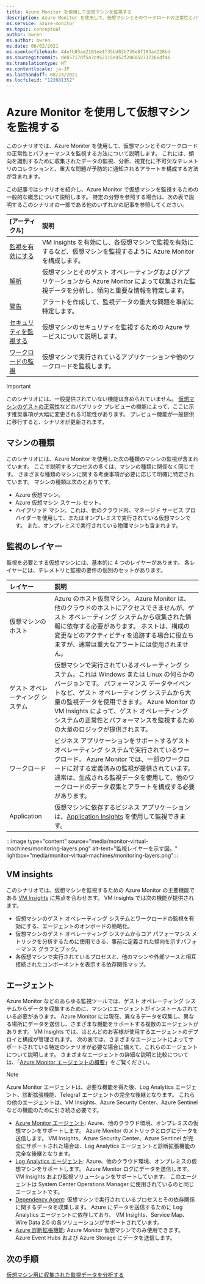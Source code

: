 ```yaml
---
title: Azure Monitor を使用して仮想マシンを監視する
description: Azure Monitor を使用して、仮想マシンとそのワークロードの正常性とパフォーマンスを監視する方法について説明します。
ms.service: azure-monitor
ms.topic: conceptual
author: bwren
ms.author: bwren
ms.date: 06/02/2021
ms.openlocfilehash: 44efb85ae2101ee1f35bd82b739e87103ad228bd
ms.sourcegitcommit: deb5717df5a3c952115e452f206052737366df46
ms.translationtype: HT
ms.contentlocale: ja-JP
ms.lasthandoff: 08/23/2021
ms.locfileid: "122681352"
---
```

# <a name="monitor-virtual-machines-with-azure-monitor"></a>Azure Monitor を使用して仮想マシンを監視する
このシナリオでは、Azure Monitor を使用して、仮想マシンとそのワークロードの正常性とパフォーマンスを監視する方法について説明します。 これには、傾向を識別するために収集されたデータの監視、分析、視覚化に不可欠なテレメトリのコレクションと、重大な問題が予防的に通知されるアラートを構成する方法が含まれます。

この記事ではシナリオを紹介し、Azure Monitor で仮想マシンを監視するための一般的な概念について説明します。 特定の分野を参照する場合は、次の表で説明するこのシナリオの一部である他のいずれかの記事を参照してください。

| [アーティクル] | 説明 |
|:---|:---|
| [監視を有効にする](monitor-virtual-machine-configure.md) | VM Insights を有効にし、各仮想マシンで監視を有効にするなど、仮想マシンを監視するように Azure Monitor を構成します。  |
| [解析](monitor-virtual-machine-analyze.md) | 仮想マシンとそのゲスト オペレーティングおよびアプリケーションから Azure Monitor によって収集された監視データを分析し、傾向と重要な情報を特定します。 |
| [警告](monitor-virtual-machine-alerts.md)   | アラートを作成して、監視データの重大な問題を事前に特定します。 |
| [セキュリティを監視する](monitor-virtual-machine-security.md) | 仮想マシンのセキュリティを監視するための Azure サービスについて説明します。 |
| [ワークロードの監視](monitor-virtual-machine-workloads.md) | 仮想マシンで実行されているアプリケーションや他のワークロードを監視します。 |

> [!IMPORTANT]
> このシナリオには、一般提供されていない機能は含められていません。 [仮想マシンのゲストの正常性](vminsights-health-overview.md)などのパブリック プレビューの機能によって、ここに示す推奨事項が大幅に変更される可能性があります。 プレビュー機能が一般提供に移行すると、シナリオが更新されます。

## <a name="types-of-machines"></a>マシンの種類
このシナリオには、Azure Monitor を使用した次の種類のマシンの監視が含まれています。 ここで説明するプロセスの多くは、マシンの種類に関係なく同じです。 さまざまな種類のマシンに関する考慮事項が必要に応じて明確に特定されています。 マシンの種類は次のとおりです。 

- Azure 仮想マシン。
- Azure 仮想マシン スケール セット。
- ハイブリッド マシン。これは、他のクラウド内、マネージド サービス プロバイダーを使用して、またはオンプレミスで実行されている仮想マシンです。 また、オンプレミスで実行されている物理マシンも含まれます。

## <a name="layers-of-monitoring"></a>監視のレイヤー
監視を必要とする仮想マシンには、基本的に 4 つのレイヤーがあります。 各レイヤーには、テレメトリと監視の要件の個別のセットがあります。 

| レイヤー | 説明 |
|:---|:---|
| 仮想マシンのホスト | Azure のホスト仮想マシン。 Azure Monitor は、他のクラウドのホストにアクセスできませんが、ゲスト オペレーティング システムから収集された情報に依存する必要があります。 ホストは、構成の変更などのアクティビティを追跡する場合に役立ちますが、通常は重大なアラートには使用されません。 |
| ゲスト オペレーティング システム | 仮想マシンで実行されているオペレーティング システム。これは Windows または Linux の何らかのバージョンです。 パフォーマンス データやイベントなど、ゲスト オペレーティング システムから大量の監視データを使用できます。 Azure Monitor の VM Insights によって、ゲスト オペレーティング システムの正常性とパフォーマンスを監視するための大量のロジックが提供されます。 |
| ワークロード | ビジネス アプリケーションをサポートするゲスト オペレーティング システムで実行されているワークロード。 Azure Monitor では、一部のワークロードに対する定義済みの監視が提供されています。 通常は、生成される監視データを使用して、他のワークロードのデータ収集とアラートを構成する必要があります。 |
| Application | 仮想マシンに依存するビジネス アプリケーションは、[Application Insights](../app/app-insights-overview.md) を使用して監視できます。 

:::image type="content" source="media/monitor-virtual-machines/monitoring-layers.png" alt-text="監視レイヤーを示す図。" lightbox="media/monitor-virtual-machines/monitoring-layers.png":::

## <a name="vm-insights"></a>VM insights
このシナリオでは、仮想マシンを監視するための Azure Monitor の主要機能である [VM Insights](../vm/vminsights-overview.md) に焦点を合わせます。 VM Insights では次の機能が提供されます。

- 仮想マシンのゲスト オペレーティング システムとワークロードの監視を有効にする、エージェントのオンボードの簡略化。 
- 仮想マシンのゲスト オペレーティング システムからコア パフォーマンス メトリックを分析するために使用できる、事前に定義された傾向を示すパフォーマンス グラフとブック。
- 各仮想マシンで実行されているプロセスと、他のマシンや外部ソースと相互接続されたコンポーネントを表示する依存関係マップ。

## <a name="agents"></a>エージェント
Azure Monitor などのあらゆる監視ツールでは、ゲスト オペレーティング システムからデータを収集するために、マシンにエージェントがインストールされている必要があります。 Azure Monitor には現在、異なるデータを収集し、異なる場所にデータを送信し、さまざまな機能をサポートする複数のエージェントがあります。 VM Insights では、ほとんどのお客様が使用するエージェントのデプロイと構成が管理されます。 次の表では、さまざまなエージェントによってサポートされている特定のシナリオが必要な場合に備えて、これらのエージェントについて説明します。 さまざまなエージェントの詳細な説明と比較については、「[Azure Monitor エージェントの概要](../agents/agents-overview.md)」をご覧ください。

> [!NOTE]
> Azure Monitor エージェントは、必要な機能を得た後、Log Analytics エージェント、診断拡張機能、Telegraf エージェントの完全な後継となります。 これらの他のエージェントは、VM Insights、Azure Security Center、Azure Sentinel などの機能のために引き続き必要です。

- [Azure Monitor エージェント](../agents/agents-overview.md#azure-monitor-agent): Azure、他のクラウド環境、オンプレミスの仮想マシンをサポートします。 Azure Monitor のメトリックとログにデータを送信します。 VM Insights、Azure Security Center、Azure Sentinel が完全にサポートされた場合は、Log Analytics エージェントと診断拡張機能の完全な後継となります。
- [Log Analytics エージェント](../agents/agents-overview.md#log-analytics-agent): Azure、他のクラウド環境、オンプレミスの仮想マシンをサポートします。 Azure Monitor ログにデータを送信します。 VM Insights および監視ソリューションをサポートしています。 このエージェントは System Center Operations Manager に使用されているのと同じエージェントです。
- [Dependency Agent](../agents/agents-overview.md#dependency-agent): 仮想マシンで実行されているプロセスとその依存関係に関するデータを収集します。 Azure にデータを送信するために Log Analytics エージェントに依存しており、 VM Insights、Service Map、Wire Data 2.0 の各ソリューションがサポートされています。
- [Azure 診断拡張機能](../agents/agents-overview.md#azure-diagnostics-extension): Azure Monitor 仮想マシンでのみ使用できます。 Azure Event Hubs および Azure Storage にデータを送信します。

## <a name="next-steps"></a>次の手順

[仮想マシン用に収集された監視データを分析する](monitor-virtual-machine-analyze.md)
